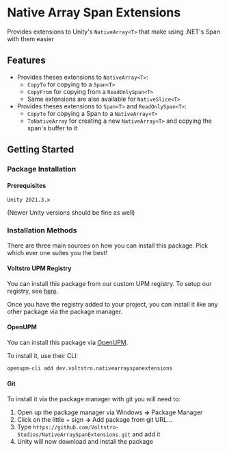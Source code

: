 # Native Array Span Extensions

Provides extensions to Unity's `NativeArray<T>` that make using .NET's Span<T> with them easier

## Features

- Provides theses extensions to `NativeArray<T>`:
    - `CopyTo` for copying to a `Span<T>`
    - `CopyFrom` for copying from a `ReadOnlySpan<T>`
    - Same extensions are also available for `NativeSlice<T>`
- Provides theses extensions to `Span<T>` and `ReadOnlySpan<T>`:
    - `CopyTo` for copying a Span to a `NativeArray<T>`
    - `ToNativeArray` for creating a new `NativeArray<T>` and copying the span's buffer to it

## Getting Started

### Package Installation

#### Prerequisites

```
Unity 2021.3.x
```

(Newer Unity versions should be fine as well)

### Installation Methods

There are three main sources on how you can install this package. Pick which ever one suites you the best!

#### Voltstro UPM Registry

You can install this package from our custom UPM registry. To setup our registry, see [here](https://github.com/Voltstro/VoltstroUPM#setup).

Once you have the registry added to your project, you can install it like any other package via the package manager.

#### OpenUPM

You can install this package via [OpenUPM](https://openupm.com/).

To install it, use their CLI:

```bash
openupm-cli add dev.voltstro.nativearrayspanextensions
```

#### Git

To install it via the package manager with git you will need to:

1. Open up the package manager via Windows **->** Package Manager
2. Click on the little + sign **->** Add package from git URL...
3. Type `https://github.com/Voltstro-Studios/NativeArraySpanExtensions.git` and add it
4. Unity will now download and install the package

